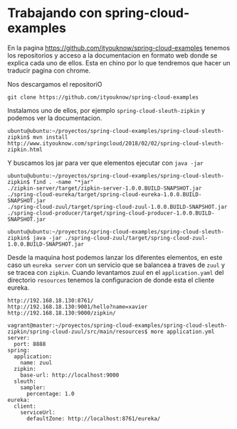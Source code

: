 Trabajando con spring-cloud-examples
====================================
En la pagina https://github.com/ityouknow/spring-cloud-examples tenemos los repositorios y acceso a la documentacion en formato
web donde se explica cada uno de ellos. Esta en chino por lo que tendremos que hacer un traducir pagina con chrome.

Nos descargamos el repositoriO
```
git clone https://github.com/ityouknow/spring-cloud-examples
```
Instalamos uno de ellos, por ejemplo `spring-cloud-sleuth-zipkin` y podemos ver la documentacion.
```
ubuntu@ubuntu:~/proyectos/spring-cloud-examples/spring-cloud-sleuth-zipkin$ mvn install
http://www.ityouknow.com/springcloud/2018/02/02/spring-cloud-sleuth-zipkin.html
```
Y buscamos los jar para ver que elementos ejecutar con `java -jar`
```
ubuntu@ubuntu:~/proyectos/spring-cloud-examples/spring-cloud-sleuth-zipkin$ find . -name "*jar"
./zipkin-server/target/zipkin-server-1.0.0.BUILD-SNAPSHOT.jar
./spring-cloud-eureka/target/spring-cloud-eureka-1.0.0.BUILD-SNAPSHOT.jar
./spring-cloud-zuul/target/spring-cloud-zuul-1.0.0.BUILD-SNAPSHOT.jar
./spring-cloud-producer/target/spring-cloud-producer-1.0.0.BUILD-SNAPSHOT.jar

ubuntu@ubuntu:~/proyectos/spring-cloud-examples/spring-cloud-sleuth-zipkin$ java -jar ./spring-cloud-zuul/target/spring-cloud-zuul-1.0.0.BUILD-SNAPSHOT.jar
```
Desde la maquina host podemos lanzar los diferentes elementos, en este caso un `eureka server` con un servicio que se balancea a 
traves de `zuul` y se tracea con `zipkin`. Cuando levantamos zuul en el `application.yaml` del directorio `resources` tenemos la
configuracion de donde esta el cliente eureka.

```
http://192.168.18.130:8761/
http://192.168.18.130:9001/hello?name=xavier
http://192.168.18.130:9000/zipkin/
```

```
vagrant@master:~/proyectos/spring-cloud-examples/spring-cloud-sleuth-zipkin/spring-cloud-zuul/src/main/resources$ more application.yml
server:
  port: 8888
spring:
  application:
    name: zuul
  zipkin:
    base-url: http://localhost:9000
  sleuth:
    sampler:
      percentage: 1.0
eureka:
  client:
    serviceUrl:
      defaultZone: http://localhost:8761/eureka/
```




